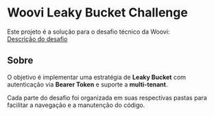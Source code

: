 # Woovi Leaky Bucket Challenge

Este projeto é a solução para o desafio técnico da Woovi:  
[Descrição do desafio](https://github.com/woovibr/jobs/blob/main/challenges/woovi-leaky-bucket-challenge.md)

## Sobre

O objetivo é implementar uma estratégia de **Leaky Bucket** com autenticação via **Bearer Token** e suporte a **multi-tenant**.

Cada parte do desafio foi organizada em suas respectivas pastas para facilitar a navegação e a manutenção do código.
